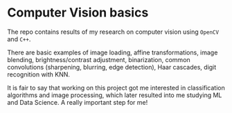 # **Computer Vision basics**

The repo contains results of my research on computer vision using `OpenCV` and `C++`.

There are basic examples of image loading, affine transformations, image blending, brightness/contrast adjustment,
binarization, common convolutions (sharpening, blurring, edge detection), Haar cascades, digit recognition with KNN.

It is fair to say that working on this project got me interested in classification algorithms and image processing,
which later resulted into me studying ML and Data Science. A really important step for me!
